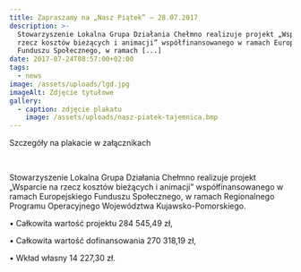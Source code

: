```yaml
---
title: Zapraszamy na „Nasz Piątek” – 28.07.2017
description: >-
  Stowarzyszenie Lokalna Grupa Działania Chełmno realizuje projekt „Wsparcie na
  rzecz kosztów bieżących i animacji” współfinansowanego w ramach Europejskiego
  Funduszu Społecznego, w ramach [...]
date: 2017-07-24T08:57:00+02:00
tags:
  - news
image: /assets/uploads/lgd.jpg
imageAlt: Zdjęcie tytułowe
gallery:
  - caption: zdjęcie plakatu
    image: /assets/uploads/nasz-piatek-tajemnica.bmp
---
```

Szczegóły na plakacie w załącznikach

<br>

Stowarzyszenie Lokalna Grupa Działania Chełmno realizuje projekt „Wsparcie na rzecz kosztów bieżących i animacji” współfinansowanego w ramach Europejskiego Funduszu Społecznego, w ramach Regionalnego Programu Operacyjnego Województwa Kujawsko-Pomorskiego.

• Całkowita wartość projektu 284 545,49 zł,

• Całkowita wartość dofinansowania 270 318,19 zł,

• Wkład własny 14 227,30 zł.

<br>
